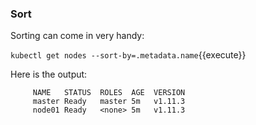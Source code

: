 ### Sort
Sorting can come in very handy:

  `kubectl get nodes --sort-by=.metadata.name`{{execute}}

  Here is the output: 

  ```
       NAME   STATUS  ROLES  AGE  VERSION
       master Ready   master 5m   v1.11.3
       node01 Ready   <none> 5m   v1.11.3
  ```
